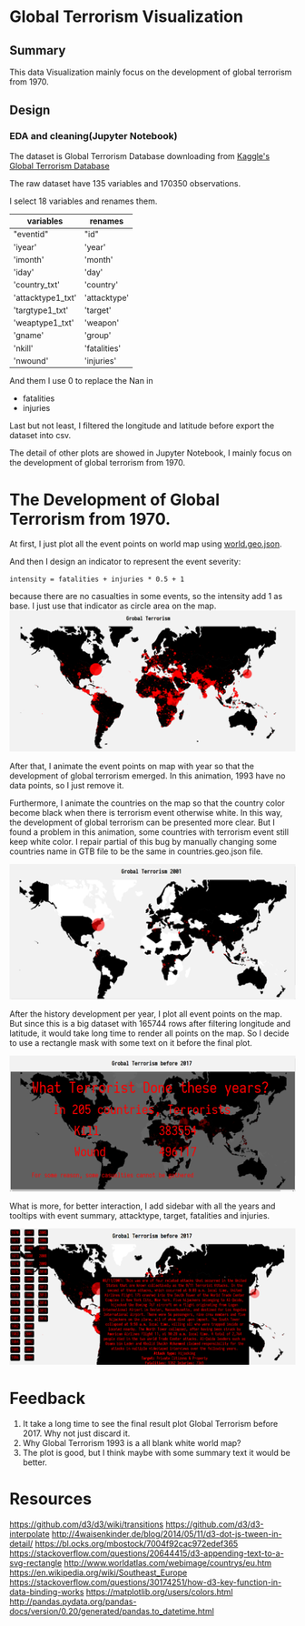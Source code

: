 # Global Terrorism Visualization


## Summary
This data Visualization mainly focus on the development of global terrorism from 1970.


## Design

### EDA and cleaning(Jupyter Notebook)
The dataset is Global Terrorism Database downloading from [Kaggle's Global Terrorism Database](https://www.kaggle.com/START-UMD/gtd)

The raw dataset have 135 variables and 170350 observations.

I select 18 variables and renames them.

variables | renames
---- | -----
"eventid" | "id"
'iyear' |'year'
'imonth' |'month'
'iday' |'day'
'country_txt' |'country'
'attacktype1_txt' |'attacktype'
'targtype1_txt' |'target'
'weaptype1_txt' |'weapon'
'gname' | 'group'
'nkill' |'fatalities'
'nwound' |'injuries'

And them I use 0 to replace the Nan in
 * fatalities
 * injuries

Last but not least, I filtered the longitude and latitude before export the dataset into csv.

The detail of other plots are showed in Jupyter Notebook, I mainly focus on the development of global terrorism from 1970.

# The Development of Global Terrorism from 1970.

At first, I just plot all the event points on world map using [world.geo.json](https://github.com/johan/world.geo.json).

And then I design an indicator to represent the event severity:  
```
intensity = fatalities + injuries * 0.5 + 1  
```
because there are no casualties in some events, so the intensity add 1 as base. I just use that indicator as circle area on the map.
![Global_Terrorism](./plot/Global_Terrorism.png)

After that, I animate the event points on map with year so that the development of global terrorism emerged. In this animation, 1993 have no data points, so I just remove it.

Furthermore, I animate the countries on the map so that the country color become black when there is terrorism event otherwise white. In this way, the  development of global terrorism can be presented more clear. But I found a problem in this animation, some countries with terrorism event still keep white color. I repair partial of this bug by manually changing some countries name in GTB file to be the same in countries.geo.json file.

![2001](./plot/global_terrorism2001.png)

After the history development per year, I plot all event points on the map. But since this is a big dataset with 165744 rows after filtering longitude and latitude, it would take long time to render all points on the map. So I decide to use a rectangle mask with some text on it before the final plot.

![Text Mask](./plot/text_mask.png)

What is more, for better interaction, I add sidebar with all the years and tooltips with event summary, attacktype, target, fatalities and injuries.

![Final](./plot/final.png)

# Feedback
1. It take a long time to see the final result plot Global Terrorism before 2017. Why not just discard it.
2. Why Global Terrorism 1993 is a all blank white world map?
3. The plot is good, but I think maybe with some summary text it would be better.

# Resources
https://github.com/d3/d3/wiki/transitions
https://github.com/d3/d3-interpolate
http://4waisenkinder.de/blog/2014/05/11/d3-dot-js-tween-in-detail/
https://bl.ocks.org/mbostock/7004f92cac972edef365
https://stackoverflow.com/questions/20644415/d3-appending-text-to-a-svg-rectangle
http://www.worldatlas.com/webimage/countrys/eu.htm
https://en.wikipedia.org/wiki/Southeast_Europe
https://stackoverflow.com/questions/30174251/how-d3-key-function-in-data-binding-works
https://matplotlib.org/users/colors.html
http://pandas.pydata.org/pandas-docs/version/0.20/generated/pandas.to_datetime.html
